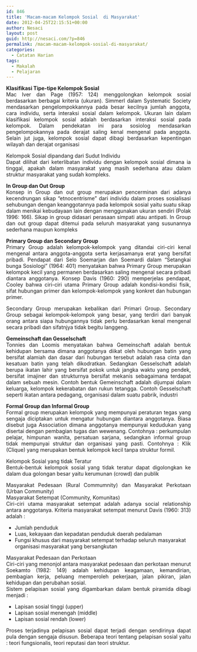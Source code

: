 ```yaml
---
id: 846
title: 'Macam-macam Kelompok Sosial  di Masyarakat'
date: 2012-04-25T22:15:51+00:00
author: Nesaci
layout: post
guid: http://nesaci.com/?p=846
permalink: /macam-macam-kelompok-sosial-di-masyarakat/
categories:
  - Catatan Harian
tags:
  - Makalah
  - Pelajaran
---
```

<p style="text-align: justify;">
  <strong>Klasifikasi Tipe-tipe Kelompok Sosial</strong><br /> Mac Iver dan Page (1957: 124) menggolongkan kelompok sosial berdasarkan berbagai kriteria (ukuran). Simmerl dalam Systematic Society mendasarkan pengelompokkannya pada besar kecilnya jumlah anggota, cara individu, serta interaksi sosial dalam kelompok. Ukuran lain dalam klasifikasi kelompok sosial adalah berdasarkan interaksi sosial pada kelompok. Dalam pendekatan ini para sosiolog mendasarkan pengelompokannya pada derajat saling kenal mengenal pada anggota. Selain jut juga, kelompok sosial dapat dibagi berdasarkan kepentingan wilayah dan derajat organisasi
</p>

<p style="text-align: justify;">
  Kelompok Sosial dipandang dari Sudut Individu<br /> Dapat dilihat dari keterlibatan individu dengan kelompok sosial dimana ia tinggal, apakah dalam masyarakat yang masih sederhana atau dalam struktur masyarakat yang sudah kompleks.
</p>

<p style="text-align: justify;">
  <strong>In Group dan Out Group</strong><br /> Konsep in Group dan out group merupakan pencerminan dari adanya kecendrungan sikap “etnocentrisme” dari individu dalam proses sosialisasi sehubungan dengan keanggotannya pada kelompok sosial yaitu suatu sikap dalam menikai kebudayaan lain dengan menggunakan ukuran sendiri (Polak 1996: 166). Sikap in group didasari perasaan simpati atau antipati. In Group dan out group dapat ditemui pada seluruh masyarakat yang susunannya sederhana maupun kompleks
</p>

<p style="text-align: justify;">
  <strong>Primary Group dan Secondary Group</strong><br /> Primary Group adalah kelompok-kelompok yang ditandai ciri-ciri kenal mengenal antara anggota-anggota serta kerjasamanya erat yang bersifat pribadi. Pendapat dari Selo Soemarjan dan Soemardi dalam “Setangkai bunga Sosiologi” (1964: 401) menyatakan bahwa Primary Group merupakan kelompok kecil yang permanen berdasarkan saling mengenal secara pribadi diantara anggotanya. Konsep Davis (1960: 290) memperjelas pendapat, Cooley bahwa ciri-ciri utama Primary Group adalah kondisi-kondisi fisik, sifat hubungan primer dan kelompok-kelompok yang konkret dan hubungan primer.
</p>

<p style="text-align: justify;">
  Secondary Group merupakan kebalikan dari Primari Group. Secondary Group sebagai kelompok-kelompok yang besar, yang terdiri dari banyak orang antara siapa hubungannya tidak perlu berdasarkan kenal mengenal secara pribadi dan sifatnjya tidak begitu langgeng.
</p>

<p style="text-align: justify;">
  <strong>Gemeinschaft dan Gesselschaft</strong><br /> Tonnies dan Loomis menyatakan bahwa Gemeinschaft adalah bentuk kehidupan bersama dimana anggotanya diikat oleh hubungan batin yang bersifat alamiah dan dasar dari hubungan tersebut adalah rasa cinta dan kesatuan batin yang telah dikodratkan. Sedangkan Gesselschaft adalah berupa ikatan lahir yang bersifat pokok untuk jangka waktu yang pendek, bersifat imajiner dan strukturnya bersifat mekanis sebagaimana terdapat dalam sebuah mesin. Contoh bentuk Gemeinschaft adalah dijumpai dalam keluarga, kelompok kekerabatan dan rukun tetangga. Contoh Gesselschaft seperti ikatan antara pedagang, organisasi dalam suatu pabrik, industri<!--more-->
</p>

<p style="text-align: justify;">
  <strong>Formal Group dan Informal Group</strong><br /> Formal group merupakan kelompok yang mempunyai peraturan tegas yang sengaja diciptakan untuk mengatur hubungan diantara anggotanya. Biasa disebut juga Association dimana anggotanya mempunyai kedudukan yang disertai dengan pembagian tugas dan wewenang. Contohnya : perkumpulan pelajar, himpunan wanita, persatuan sarjana, sedangkan informal group tidak mempunyai struktur dan organisasi yang pasti. Contohnya : Klik (Clique) yang merupakan bentuk kelompok kecil tanpa struktur formil.
</p>

<p style="text-align: justify;">
  Kelompok Sosial yang tidak Teratur<br /> Bentuk-bentuk kelompok sosial yang tidak teratur dapat digolongkan ke dalam dua golongan besar yaitu kerumunan (crowd) dan publik
</p>

<p style="text-align: justify;">
  Masyarakat Pedesaan (Rural Commumnity) dan Masyarakat Perkotaan (Urban Community)<br /> Masyarakat Setempat (Community, Komunitas)<br /> Ciri-ciri utama masyarakat setempat adalah adanya social relationship antara anggotanya. Kriteria masyarakat setempat menurut Davis (1960: 313) adalah :
</p>

  * Jumlah penduduk
  * Luas, kekayaan dan kepadatan penduduk daerah pedalaman
  * Fungsi khusus dari masyarakat setempat terhadap seluruh masyarakat organisasi masyarakat yang bersangkutan

<p style="text-align: justify;">
  Masyarakat Pedesaan dan Perkotaan<br /> Ciri-ciri yang menonjol antara masyarakat pedesaan dan perkotaan menurut Soekamto (1982: 149) adalah kehidupan keagamaan, kemandirian, pembagian kerja, peluang memperoleh pekerjaan, jalan pikiran, jalan kehidupan dan perubahan sosial.<br /> Sistem pelapisan sosial yang digambarkan dalam bentuk piramida dibagi menjadi :
</p>

  * Lapisan sosial tinggi (upper)
  * Lapisan sosial menengah (middle)
  * Lapisan sosial rendah (lower)

<p style="text-align: justify;">
  Proses terjadinya pelapisan sosial dapat terjadi dengan sendirinya dapat pula dengan sengaja disusun. Beberapa teori tentang pelapisan sosial yaitu : teori fungsionalis, teori reputasi dan teori struktur.
</p>